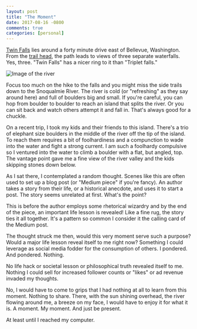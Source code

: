 ```yaml
---
layout: post
title: "The Moment"
date: 2017-08-16 -0800
comments: true
categories: [personal]
---
```


[Twin Falls](http://www.wta.org/go-hiking/hikes/twin-falls-state-park) lies around a forty minute drive east of Bellevue, Washington. From the [trail head](https://goo.gl/maps/Z3wQEg62xzB2), the path leads to views of three separate waterfalls. Yes, three. "Twin Falls" has a nicer ring to it than "Triplet falls."

![Image of the river](https://user-images.githubusercontent.com/19977/28849245-1241ec3a-76cb-11e7-9d80-b5e9f8fc555d.png)

Focus too much on the hike to the falls and you might miss the side trails down to the Snoqualmie River. The river is cold (or "refreshing" as they say around here) and full of boulders big and small. If you're careful, you can hop from boulder to boulder to reach an island that splits the river. Or you can sit back and watch others attempt it and fall in. That's always good for a chuckle.

On a recent trip, I took my kids and their friends to this island. There's a trio of elephant size boulders in the middle of the river off the tip of the island. To reach them requires a bit of foolhardiness and a compunction to wade into the water and fight a strong current. I am such a foolhardy compulsive so I ventured into the water to climb a boulder with a flat, but angled, top. The vantage point gave me a fine view of the river valley and the kids skipping stones down below.

As I sat there, I contemplated a random thought. Scenes like this are often used to set up a blog post (or "Medium piece" if you're fancy). An author takes a story from their life, or a historical anecdote, and uses it to start a post. The story seems unrelated at first. What's the point?

This is before the author employs some rhetorical wizardry and by the end of the piece, an important life lesson is revealed! Like a fine rug, the story ties it all together. It's a pattern so common I consider it the calling card of the Medium post.

The thought struck me then, would this very moment serve such a purpose? Would a major life lesson reveal itself to me right now? Something I could leverage as social media fodder for the consumption of others. I pondered. And pondered. Nothing.

No life hack or societal lesson or philosophical truth revealed itself to me. Nothing I could sell for increased follower counts or "likes" or ad revenue invaded my thoughts.

No, I would have to come to grips that I had nothing at all to learn from this moment. Nothing to share. There, with the sun shining overhead, the river flowing around me, a breeze on my face, I would have to enjoy it for what it is. A moment. My moment. And just be present.

At least until I reached my computer.
